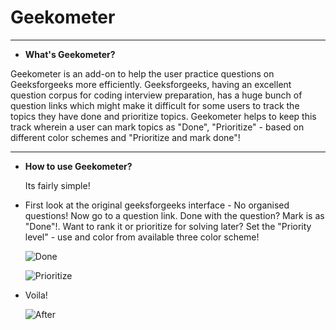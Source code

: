 Geekometer
===========
-----------------------------------------------------------------------------------------------------------------------------------

* **What's Geekometer?**

 Geekometer is an add-on to help the user practice questions on Geeksforgeeks more efficiently. Geeksforgeeks, having an excellent question corpus for coding interview preparation, has a huge bunch of question links which might make it difficult for some users to track the topics they have done and prioritize topics. Geekometer helps to keep this track wherein a user can mark topics as "Done", "Prioritize" - based on different color schemes and "Prioritize and mark done"!

 ----------------------------------------------------------------------------------------------------------------------------------

* **How to use Geekometer?**

	Its fairly simple!

* First look at the original geeksforgeeks interface - No organised questions!
Now go to a question link. Done with the question? Mark is as "Done"!. Want to rank it or prioritize for solving later? Set the "Priority level" - use and color from available three color scheme!

	![Done](http://i.imgur.com/Kdh6uEQ.gif)

	![Prioritize](http://i.imgur.com/STqIlst.gif)

* Voila!

	![After](http://i.imgur.com/D1P2ZdY.png)


